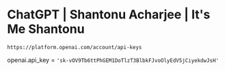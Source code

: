 # ChatGPT | Shantonu Acharjee | It's Me Shantonu

`https://platform.openai.com/account/api-keys`

openai.api_key = `'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'`